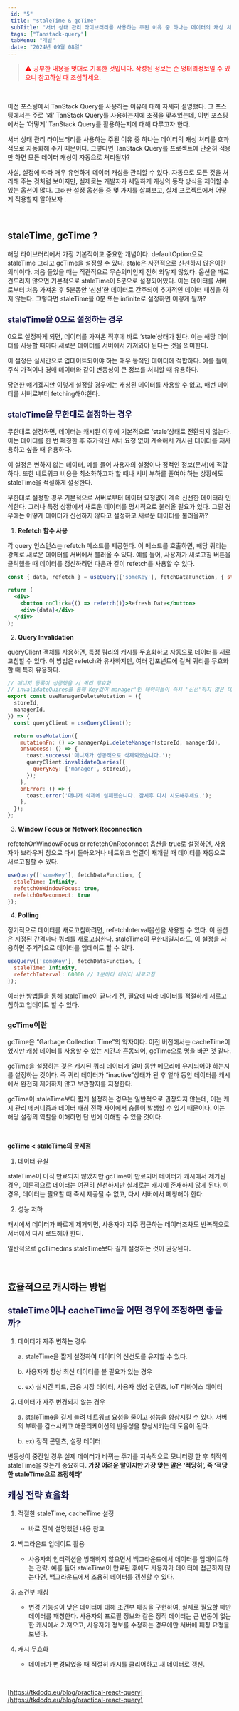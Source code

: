 ```yaml
---
 id: "5"
 title: "staleTime & gcTime"
 subTitle: "서버 상태 관리 라이브러리를 사용하는 주된 이유 중 하나는 데이터의 캐싱 처리를 효과적으로 자동화해 주기 때문이다. 그렇다면 TanStack Query를 프로젝트에 단순히 적용만 하면 모든 데이터 캐싱이 자동으로 처리될까?"
 tags: ["Tanstack-query"]
 tabMenu: "개발"
 date: "2024년 09월 08일"
---
```


> <span style="color: red;">⚠️ 공부한 내용을 멋대로 기록한 것입니다. 작성된 정보는 순 엉터리정보일 수 있으니 참고하실 때 조심하세요.</span>

</br>



이전 포스팅에서 TanStack Query를 사용하는 이유에 대해 자세히 설명했다. 그 포스팅에서는 주로 ‘왜’ TanStack Query를 사용하는지에 초점을 맞추었는데, 이번 포스팅에서는 ‘어떻게’ TanStack Query를 활용하는지에 대해 다루고자 한다.

서버 상태 관리 라이브러리를 사용하는 주된 이유 중 하나는 데이터의 캐싱 처리를 효과적으로 자동화해 주기 때문이다. 그렇다면 TanStack Query를 프로젝트에 단순히 적용만 하면 모든 데이터 캐싱이 자동으로 처리될까?

사실, 설정에 따라 매우 유연하게 데이터 캐싱을 관리할 수 있다. 자동으로 모든 것을 처리해 주는 것처럼 보이지만, 실제로는 개발자가 세밀하게 캐싱의 동작 방식을 제어할 수 있는 옵션이 많다. 그러한 설정 옵션들 중 몇 가지를 살펴보고, 실제 프로젝트에서 어떻게 적용할지 알아보자 .

</br>


## staleTime, gcTime ?

 해당 라이브러리에서 가장 기본적이고 중요한 개념이다.  defaultOption으로 staleTime 그리고 gcTime을 설정할 수 있다. stale은 사전적으로 신선하지 않은이란 의미이다. 처음 들었을 때는 직관적으로 무슨의미인지 전혀 와닿지 않았다. 옵션을 따로 건드리지 않으면 기본적으로 staleTime이 5분으로 설정되어있다. 이는 데이터를 서버로부터 처음 가져온 후 5분동안 ‘신선’한 데이터로 간주되어 추가적인 데이터 패칭을 하지 않는다. 그렇다면 staleTime을 0분 또는 infinite로 설정하면 어떻게 될까?

###  <span style="color: #19194d; font-size: 18px;"> staleTime을 0으로 설정하는 경우</span>


0으로 설정하게 되면, 데이터를 가져온 직후에 바로 ‘stale’상태가 된다. 이는 해당 데이터를 사용할 때마다 새로운 데이터를 서버에서 가져와야 된다는 것을 의미한다.

이 설정은 실시간으로 업데이트되어야 하는 매우 동적인 데이터에 적합하다. 예를 들어, 주식 가격이나 경매 데이터와 같이 변동성이 큰 정보를 처리할 때 유용하다.

당연한 얘기겠지만 이렇게 설정할 경우에는 캐싱된 데이터를 사용할 수 없고, 매번 데이터를 서버로부터 fetching해야한다.

###  <span style="color: #19194d; font-size: 18px;"> staleTime을 무한대로 설정하는 경우</span>

무한대로 설정하면, 데이터는 캐시된 이후에 기본적으로 ‘stale’상태로 전환되지 않는다. 이는 데이터를 한 번 페칭한 후 추가적인 서버 요청 없이 계속해서 캐시된 데이터를 재사용하고 싶을 때 유용하다.

이 설정은 변하지 않는 데이터, 예를 들어 사용자의 설정이나 정적인 정보(문서)에 적합하다. 또한 네트워크 비용을 최소화하고자 할 때나 서버 부하를 줄여야 하는 상황에도 staleTime을 적절하게 설정한다.

무한대로 설정할 경우 기본적으로 서버로부터 데이터 요청없이 계속 신선한 데이터라 인식한다. 그러나 특정 상황에서 새로운 데이터를 명시적으로 불러올 필요가 있다. 그럴 경우에는 어떻게 데이터가 신선하지 않다고 설정하고 새로운 데이터를 불러올까? 

1. <b>Refetch 함수 사용</b>

각 query 인스턴스는 refetch 메소드를 제공한다. 이 메소드를 호출하면, 해당 쿼리는 강제로 새로운 데이터를 서버에서 불러올 수 있다. 예를 들어, 사용자가 새로고침 버튼을 클릭했을 때 데이터를 갱신하려면 다음과 같이 refetch를 사용할 수 있다.

```jsx
const { data, refetch } = useQuery(['someKey'], fetchDataFunction, { staleTime: Infinity });

return (
  <div>
    <button onClick={() => refetch()}>Refresh Data</button>
    <div>{data}</div>
  </div>
);
```

2. <b>Query Invalidation</b>

queryClient 객체를 사용하면, 특정 쿼리의 캐시를 무효화하고 자동으로 데이터를 새로고침할 수 있다. 이 방법은 refetch와 유사하지만, 여러 컴포넌트에 걸쳐 쿼리를 무효화할 때 특히 유용하다.

```jsx
// 매니저 등록이 성공했을 시 쿼리 무효화
// invalidateQuires를 통해 Key값이'manager'인 데이터들이 즉시 '신선'하지 않은 데이터로 간주
export const useManagerDeleteMutation = ({
  storeId,
  managerId,
}) => {
  const queryClient = useQueryClient();

  return useMutation({
    mutationFn: () => managerApi.deleteManager(storeId, managerId),
    onSuccess: () => {
      toast.success('매니저가 성공적으로 삭제되었습니다.');
      queryClient.invalidateQueries({
        queryKey: ['manager', storeId],
      });
    },
    onError: () => {
      toast.error('매니저 삭제에 실패했습니다. 잠시후 다시 시도해주세요.');
    },
  });
};
```

3. <b>Window Focus or Network Reconnection</b>

refetchOnWindowFocus or refetchOnReconnect 옵션을 true로 설정하면, 사용자가 브라우저 창으로 다시 돌아오거나 네트워크 연결이 재개될 때 데이터를 자동으로 새로고침할 수 있다.

```jsx
useQuery(['someKey'], fetchDataFunction, {
  staleTime: Infinity,
  refetchOnWindowFocus: true,
  refetchOnReconnect: true
});
```

4. <b>Polling</b>

정기적으로 데이터를 새로고침하려면, refetchInterval옵션을 사용할 수 있다. 이 옵션은 지정된 간격마다 쿼리를 새로고침한다. staleTime이 무한대일지라도, 이 설정을 사용하면 주기적으로 데이터를 업데이트 할 수 있다.

```jsx
useQuery(['someKey'], fetchDataFunction, {
  staleTime: Infinity,
  refetchInterval: 60000 // 1분마다 데이터 새로고침
});
```

이러한 방법들을 통해 staleTime이 끝나기 전, 필요에 따라 데이터를 적절하게 새로고침하고 업데이트 할 수 있다.

### gcTime이란

gcTime은 “Garbage Collection Time”의 약자이다. 이전 버전에서는 cacheTime이었지만 캐싱 데이터를 사용할 수 있는 시간과 혼동되어, gcTime으로 명을 바꾼 것 같다.

gcTime을 설정하는 것은 캐시된 쿼리 데이터가 얼마 동안 메모리에 유지되어야 하는지를 설정하는 것이다. 즉 쿼리 데이터가 “inactive”상태가 된 후 얼마 동안 데이터를 캐시에서 완전히 제거하지 않고 보관할지를 지정한다.

gcTime이 staleTime보다 짧게 설정하는 경우는 일반적으로 권장되지 않는데, 이는 캐시 관리 메커니즘과 데이터 패칭 전략 사이에서 충돌이 발생할 수 있기 때문이다. 이는 해당 설정의 역할을 이해하면 단 번에 이해할 수 있을 것이다.

</br>

<strong>gcTime < staleTime의 문제점</strong>

1. 데이터 유실

staleTime이 아직 만료되지 않았지만 gcTime이 만료되어 데이터가 캐시에서 제거된 경우, 이론적으로 데이터는 여전히 신선하지만 실제로는 캐시에 존재하지 않게 된다. 이 경우, 데이터는 필요할 때 즉시 제공될 수 없고, 다시 서버에서 페칭해야 한다.

2. 성능 저하

캐시에서 데이터가 빠르게 제거되면, 사용자가 자주 접근하는 데이터조차도 반복적으로 서버에서 다시 로드해야 한다.

일반적으로 gcTimedms staleTime보다 길게 설정하는 것이 권장된다.

</br>

## 효율적으로 캐시하는 방법

### <span style="color: #19194d; font-size: 20px;">staleTime이나 cacheTime을 어떤 경우에 조정하면 좋을까?</span>

1. 데이터가 자주 변하는 경우

    a. staleTime을 짧게 설정하여 데이터의 신선도를 유지할 수 있다.

    b. 사용자가 항상 최신 데이터를 볼 필요가 있는 경우

    c. ex) 실시간 피드, 금융 시장 데이터, 사용자 생성 컨텐츠, IoT 디바이스 데이터
2. 데이터가 자주 변경되지 않는 경우

    a. staleTime을 길게 늘려 네트워크 요청을 줄이고 성능을 향상시킬 수 있다. 서버의 부하를 감소시키고 애플리케이션의 반응성을 향상시키는데 도움이 된다.

    b. ex) 정적 콘텐츠, 설정 데이터

변동성이 중간일 경우 실제 데이터가 바뀌는 주기를 지속적으로 모니터링 한 후 최적의 staleTime을 찾는게 중요하다. 
**가장 어려운 말이지만 가장 맞는 말은 ‘적당히’, 즉 ‘적당한 staleTime으로 조정해라’**

### <span style="color: #19194d; font-size: 20px;">캐싱 전략 효율화</span>

1. 적절한 staleTime, cacheTime 설정

    - 바로 전에 설명했던 내용 참고

2. 백그라운드 업데이트 활용

    - 사용자의 인터랙션을 방해하지 않으면서 백그라운드에서 데이터를 업데이트하는 전략. 예를 들어 staleTime이 만료된 후에도 사용자가 데이터에 접근하지 않는다면, 백그라운드에서 조용히 데이터를 갱신할 수 있다.

3. 조건부 패칭

    - 변경 가능성이 낮은 데이터에 대해 조건부 패칭을 구현하여, 실제로 필요할 때만 데이터를 패칭한다. 사용자의 프로필 정보와 같은 정적 데이터는 큰 변동이 없는 한 캐시에서 가져오고, 사용자가 정보를 수정하는 경우에만 서버에 패칭 요청을 보낸다.

4. 캐시 무효화

    - 데이터가 변경되었을 때 적절히 캐시를 클리어하고 새 데이터로 갱신.

</br>

[https://tkdodo.eu/blog/practical-react-query](https://tkdodo.eu/blog/practical-react-query)
